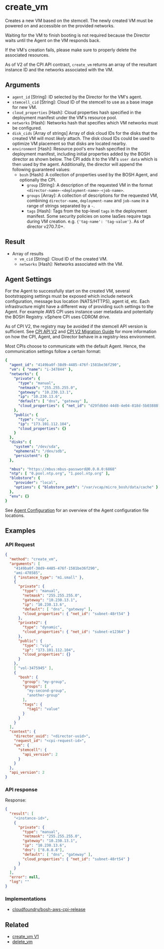 # create_vm

Creates a new VM based on the stemcell. The newly created VM must be powered on and accessible on the provided networks.

Waiting for the VM to finish booting is not required because the Director waits until the Agent on the VM responds back.

If the VM's creation fails, please make sure to properly delete the associated resources.

As of V2 of the CPI API contract, `create_vm` returns an array of the resultant instance ID and the networks associated with the VM.


## Arguments

 * `agent_id` [String]: ID selected by the Director for the VM's agent.
 * `stemcell_cid` [String]: Cloud ID of the stemcell to use as a base image for new VM.
 * `cloud_properties` [Hash]: Cloud properties hash specified in the deployment manifest under the VM's resource pool.
 * `networks` [Hash]: Networks hash that specifies which VM networks must be configured.
 * `disk_cids` [Array of strings] Array of disk cloud IDs for the disks that the created VM will most _likely_ attach. The disk cloud IDs could be used to optimize VM placement so that disks are located nearby.
 * `environment` [Hash]: Resource pool's env hash specified in the deployment manifest, including initial properties added by the BOSH director as shown below. The CPI adds it to the VM's `user data` which is then used by the agent. Additionally, the director will append the following guaranteed values:
     * `bosh` [Hash]: A collection of properties used by the BOSH Agent, and optionally the CPI.
         * `group` [String]: A description of the requested VM in the format `<director-name>-<deployment-name>-<job-name>`.
         * `groups` [Array]: A collection of descriptions for the requested VM, combining `director-name`, `deployment-name` and `job-name` in a range of strings separated by a `-`.
         * `tags` [Hash]: Tags from the top-level `tags` in the deployment manifest. Some security policies on some IaaSes require tags during VM creation. e.g. `{'tag-name': 'tag-value'}`. As of director v270.7.0+.


## Result

* Array of results
   * `vm_cid` [String]: Cloud ID of the created VM.
   * `networks` [Hash]: Networks associated with the VM.

## Agent Settings

For the Agent to successfully start on the created VM, several bootstrapping settings must be exposed which include network configuration, message bus location (NATS/HTTPS), agent id, etc. Each infrastructure might have a different way of providing such settings to the Agent. For example AWS CPI uses instance user metadata and potentially the BOSH Registry. vSphere CPI uses CDROM drive.

As of CPI V2, the registry may be avoided if the stemcell API version is sufficient. See [CPI API V2](../cpi-api-v2.md) and [CPI V2 Migration Guide](../cpi-api-v2-migration-guide.md) for more information on how the CPI, Agent, and Director behave in a registry-less environment.

Most CPIs choose to communicate with the default Agent. Hence, the communication settings follow a certain format:

```yaml
{
  "agent_id": "4149ba0f-38d9-4485-476f-1581be36f290",
  "vm": { "name": "i-347844" },
  "networks": {
    "private": {
      "type": "manual",
      "netmask": "255.255.255.0",
      "gateway": "10.230.13.1",
      "ip": "10.230.13.6",
      "default": [ "dns", "gateway" ],
      "cloud_properties": { "net_id": "d29fdb0d-44d8-4e04-818d-5b03888f8eaa" }
    },
    "public": {
      "type": "vip",
      "ip": "173.101.112.104",
      "cloud_properties": {}
    }
  },
  "disks": {
    "system": "/dev/sda",
    "ephemeral": "/dev/sdb",
    "persistent": {}
  },

  "mbus": "https://mbus:mbus-password@0.0.0.0:6868"
  "ntp": [ "0.pool.ntp.org", "1.pool.ntp.org" ],
  "blobstore": {
    "provider": "local",
    "options": { "blobstore_path": "/var/vcap/micro_bosh/data/cache" }
  },
  "env": {}
}
```

See [Agent Configuration](../vm-config.md#agent) for an overview of the Agent configuration file locations.


## Examples


### API Request

```json
{
  "method": "create_vm",
  "arguments": [
    "4149ba0f-38d9-4485-476f-1581be36f290",
    "ami-478585",
    { "instance_type": "m1.small" },
    {
      "private": {
        "type": "manual",
        "netmask": "255.255.255.0",
        "gateway": "10.230.13.1",
        "ip": "10.230.13.6",
        "default": [ "dns", "gateway" ],
        "cloud_properties": { "net_id": "subnet-48rt54" }
      },
      "private2": {
        "type": "dynamic",
        "cloud_properties": { "net_id": "subnet-e12364" }
      },
      "public": {
        "type": "vip",
        "ip": "173.101.112.104",
        "cloud_properties": {}
      }
    },
    [ "vol-3475945" ],
    {
      "bosh": {
        "group": "my-group",
        "groups": [
          "my-second-group",
          "another-group"
        ],
        "tags": {
          "tag1": "value"
        }
      }
    }
  ],
  "context": {
    "director_uuid": "<director-uuid>",
    "request_id": "<cpi-request-id>",
    "vm": {
      "stemcell": {
        "api_version": 2
      }
    }
  },
  "api_version": 2
}
```

### API response

Response:

```json
{
  "result": [
    "<instance-id>",
    {
      "private": {
        "type": "manual",
        "netmask": "255.255.255.0",
        "gateway": "10.230.13.1",
        "ip": "10.230.13.6",
        "dns": ["8.8.8.8"],
        "default": [ "dns", "gateway" ],
        "cloud_properties": { "net_id": "subnet-48rt54" }
      }
    }
  ],
  "error": null,
  "log": ""
}
```

### Implementations

 * [cloudfoundry/bosh-aws-cpi-release](https://github.com/cloudfoundry/bosh-aws-cpi-release/blob/00e11f480847a4e88533f1e95b7c626a213d780b/src/bosh_aws_cpi/lib/cloud/aws/cloud_v2.rb#L41)


## Related

 * [create_vm V1](../cpi-api-v1-method/create-vm.md)
 * [delete_vm](delete-vm.md)
